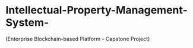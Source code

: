 # Intellectual-Property-Management-System-
(Enterprise Blockchain-based Platform - Capstone Project)
